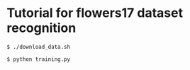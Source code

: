 # Tutorial for flowers17 dataset recognition

```
$ ./download_data.sh
```

```
$ python training.py
```
